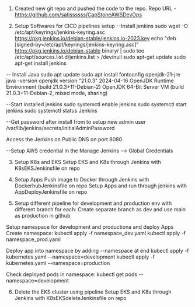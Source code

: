 1. Created new git repo and pushed the code to the repo.
Repo URL - https://github.com/satissssss/CapStoneAWSDevOps

2. Setup Softwares for CICD pipelines setup
--Install jenkins
sudo wget -O /etc/apt/keyrings/jenkins-keyring.asc \
  https://pkg.jenkins.io/debian-stable/jenkins.io-2023.key
echo "deb [signed-by=/etc/apt/keyrings/jenkins-keyring.asc]" \
  https://pkg.jenkins.io/debian-stable binary/ | sudo tee \
  /etc/apt/sources.list.d/jenkins.list > /dev/null
sudo apt-get update
sudo apt-get install jenkins

-- Install Java
sudo apt update
sudo apt install fontconfig openjdk-21-jre
java -version
openjdk version "21.0.3" 2024-04-16
OpenJDK Runtime Environment (build 21.0.3+11-Debian-2)
OpenJDK 64-Bit Server VM (build 21.0.3+11-Debian-2, mixed mode, sharing)

--Start installed jenkins
sudo systemctl enable jenkins
sudo systemctl start jenkins
sudo systemctl status Jenkins

--Get password after install from to setup new admin user
 /var/lib/jenkins/secrets/initialAdminPassword

Access the Jenkins on Public DNS on port 8080

--Setup AWS credential in the Manage Jenkins --> Global Credentials

3. Setup K8s and EKS
Setup EKS and K8s through Jenkins with K8sEKSJenkinsfile on repo

4. Setup Apps
Push image to Docker through Jenkins with DockerhubJenkinsfile on repo
Setup Apps and run through jenkins with AppDeployJenkinsfile on repo

5. Setup different pipeline for development and production env with different branch for each:
Create separate branch as dev and use main as production in github

Setup namespace for development and productiona and deploy Apps
Create namespace:
kubectl apply -f namespace_dev.yaml
kubectl apply -f namespace_prod.yaml

Deploy app into namespace by adding --namespace at end
kubectl apply -f kubernetes.yaml --namespace=development
kubectl apply -f kubernetes.yaml --namespace=production

Check deployed pods in namespace:
kubectl get pods --namespace=development

6. Delete the EKS cluster using pipeline
Setup EKS and K8s through Jenkins with K8sEKSdeleteJenkinsfile on repo


